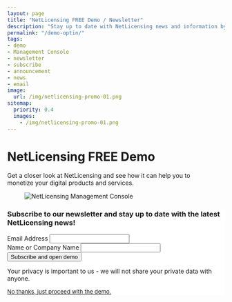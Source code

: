 ```yaml
---
layout: page
title: "NetLicensing FREE Demo / Newsletter"
description: "Stay up to date with NetLicensing news and information by subscribing to our newsletter."
permalink: "/demo-optin/"
tags:
- demo
- Management Console
- newsletter
- subscribe
- announcement
- news
- email
image:
  url: /img/netlicensing-promo-01.png
sitemap:
  priority: 0.4
  images:
    - /img/netlicensing-promo-01.png
---
```

<div class="row NL_banner">
    <div class="col-md-6 col-md-offset-3 NL_about_page">
        <h1>NetLicensing FREE Demo</h1>
        <span>Get a closer look at NetLicensing and see how it can help you to<br/>monetize your digital products and services.</span>
    </div>
</div>

<div class="row NL_block">
    <div class="col-md-6">
    <figure class="cbp-so-side cbp-so-side-right" style="width: 100% !important;" >
        <img src="{{ '/img/netlicensing-promo-01.png' | prepend: site.baseurl | prepend: site.url }}" alt="NetLicensing Management Console">
    </figure>
    </div>
    <div class="col-md-6">
      <!-- Begin MailChimp Signup Form -->
      <link href="//cdn-images.mailchimp.com/embedcode/classic-10_7.css" rel="stylesheet" type="text/css">
      <style type="text/css">
      	#mc_embed_signup{background:#fff; clear:left; }
      	/* Add your own MailChimp form style overrides in your site stylesheet or in this style block.
      	   We recommend moving this block and the preceding CSS link to the HEAD of your HTML file. */
      </style>
      <div id="mc_embed_signup">
      <form action="//netlicensing.us8.list-manage.com/subscribe/post?u=8a0e57c2b59ea992f9cebd5f7&amp;id=dee5fb5f57" method="post" id="mc-embedded-subscribe-form" name="mc-embedded-subscribe-form" class="validate" target="_blank" novalidate>
          <div id="mc_embed_signup_scroll">
      	<h3>Subscribe to our newsletter and stay up to date with the latest NetLicensing news!</h3>
      <div class="mc-field-group">
      	<label for="mce-EMAIL">Email Address </label>
      	<input type="email" value="" name="EMAIL" class="required email" id="mce-EMAIL">
      </div>
      <div class="mc-field-group">
      	<label for="mce-LNAME">Name or Company Name </label>
      	<input type="text" value="" name="LNAME" class="required" id="mce-LNAME">
      </div>
      	<div id="mce-responses" class="clear">
      		<div class="response" id="mce-error-response" style="display:none"></div>
      		<div class="response" id="mce-success-response" style="display:none"></div>
      	</div>    <!-- real people should not fill this in and expect good things - do not remove this or risk form bot signups-->
          <div style="position: absolute; left: -5000px;" aria-hidden="true"><input type="text" name="b_8a0e57c2b59ea992f9cebd5f7_dee5fb5f57" tabindex="-1" value=""></div>
          <div class="clear"><input type="submit" value="Subscribe and open demo" name="subscribe" id="mc-embedded-subscribe" class="button"></div>
          </div>
          <p>Your privacy is important to us - we will not share your private data with anyone.</p>
          <a style="font-size: small;" href="https://ui.netlicensing.io/#/login?cr=ZGVtbzpkZW1v&utm_source=netlicensing.io_demo_optin&utm_medium=website&utm_campaign=netlicensing.io_demo_optin&utm_content=opt-in">No thanks, just proceed with the demo.</a>
      </form>
      </div>
      <script type='text/javascript' src='//s3.amazonaws.com/downloads.mailchimp.com/js/mc-validate.js'></script><script type='text/javascript'>(function($) {window.fnames = new Array(); window.ftypes = new Array();fnames[0]='EMAIL';ftypes[0]='email';fnames[2]='LNAME';ftypes[2]='text';}(jQuery));var $mcj = jQuery.noConflict(true);</script>
      <!--End mc_embed_signup-->
    </div>

</div>

